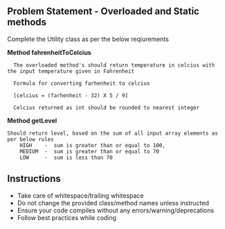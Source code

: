 ## Problem Statement - Overloaded and Static methods

Complete the Utility class as per the below reqiurements

**Method fahrenheitToCelcius**

      The overloaded method's should return temperature in celcius with the input temperature given in Fahrenheit
        
      Formula for converting farhenheit to celcius
       
      [celcius = (farhenheit - 32) X 5 / 9]
      
      Celcius returned as int should be rounded to nearest integer


**Method getLevel**

    Should return level, based on the sum of all input array elements as per below rules
        HIGH    -  sum is greater than or equal to 100, 
        MEDIUM  -  sum is greater than or equal to 70
        LOW     -  sum is less than 70

## Instructions
- Take care of whitespace/trailing whitespace
- Do not change the provided class/method names unless instructed
- Ensure your code compiles without any errors/warning/deprecations 
- Follow best practices while coding